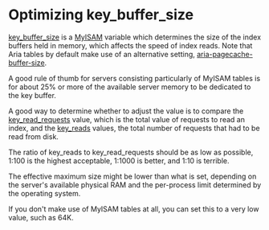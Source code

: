 # Optimizing key_buffer_size

[key_buffer_size](/kb/en/myisam-system-variables/#key_buffer_size) is a [MyISAM](/kb/en/myisam/) variable which determines the size of the index buffers held in memory, which affects the speed of index reads. Note that Aria tables by default make use of an alternative setting, [aria-pagecache-buffer-size](/kb/en/aria-server-system-variables/#aria_pagecache_buffer_size).

A good rule of thumb for servers consisting particularly of MyISAM tables is for about 25% or more of the available server memory to be dedicated to the key buffer.

A good way to determine whether to adjust the value is to compare the [key_read_requests](/kb/en/server-status-variables/#key_read_requests) value, which is the total value of requests to read an index, and the [key_reads](/kb/en/server-status-variables/#key_reads) values, the total number of requests that had to be read from disk.

The ratio of key_reads to key_read_requests should be as low as possible, 1:100 is the highest acceptable, 1:1000 is better, and 1:10 is terrible.

The effective maximum size might be lower than what is set, depending on the server's available physical RAM and the per-process limit determined by the operating system.

If you don't make use of MyISAM tables at all, you can set this to a very low value, such as 64K.